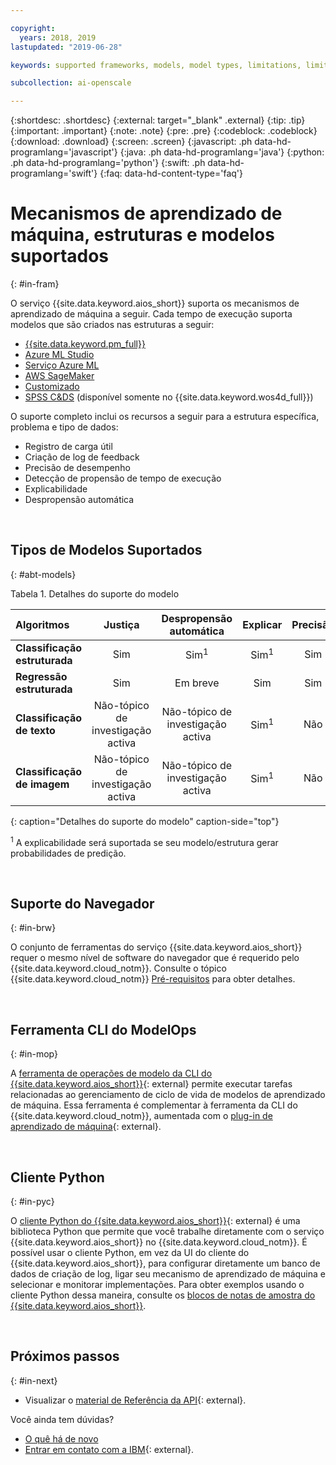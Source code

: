 ```yaml
---

copyright:
  years: 2018, 2019
lastupdated: "2019-06-28"

keywords: supported frameworks, models, model types, limitations, limits

subcollection: ai-openscale

---
```


{:shortdesc: .shortdesc}
{:external: target="_blank" .external}
{:tip: .tip}
{:important: .important}
{:note: .note}
{:pre: .pre}
{:codeblock: .codeblock}
{:download: .download}
{:screen: .screen}
{:javascript: .ph data-hd-programlang='javascript'}
{:java: .ph data-hd-programlang='java'}
{:python: .ph data-hd-programlang='python'}
{:swift: .ph data-hd-programlang='swift'}
{:faq: data-hd-content-type='faq'}

# Mecanismos de aprendizado de máquina, estruturas e modelos suportados
{: #in-fram}

O serviço {{site.data.keyword.aios_short}} suporta os mecanismos de aprendizado de máquina a seguir. Cada tempo de execução suporta modelos que são criados nas estruturas a seguir:

- [{{site.data.keyword.pm_full}}](/docs/services/ai-openscale?topic=ai-openscale-frmwrks-wml#frmwrks-wml) 
- [Azure ML Studio](/docs/services/ai-openscale?topic=ai-openscale-frmwrks-azure#frmwrks-azure)
- [Serviço Azure ML](/docs/services/ai-openscale?topic=ai-openscale-frmwrks-azureservice#frmwrks-azureservice)
- [AWS SageMaker](/docs/services/ai-openscale?topic=ai-openscale-frmwrks-aws-sage#frmwrks-aws-sage)
- [Customizado](/docs/services/ai-openscale?topic=ai-openscale-frmwrks-custom#frmwrks-custom)
- [SPSS C&DS](/docs/services/ai-openscale?topic=ai-openscale-frmwrks-spss#frmwrks-spss) (disponível somente no {{site.data.keyword.wos4d_full}})


O suporte completo inclui os recursos a seguir para a estrutura específica, problema e tipo de dados:

- Registro de carga útil	
- Criação de log de feedback	
- Precisão de desempenho	
- Detecção de propensão de tempo de execução	
- Explicabilidade	
- Despropensão automática

<p>&nbsp;</p>


## Tipos de Modelos Suportados
{: #abt-models}

Tabela 1. Detalhes do suporte do modelo

| Algoritmos | **Justiça** | **Despropensão automática** | **Explicar** | **Precisão** |
|:---|:---:|:---:|:---:|:---:|
| **Classificação estruturada** | Sim | Sim<sup>1</sup> | Sim<sup>1</sup> | Sim |
| **Regressão estruturada**     | Sim | Em breve | Sim | Sim |
| **Classificação de texto**       | Não-tópico de investigação activa | Não-tópico de investigação activa | Sim<sup>1</sup> | Não |
| **Classificação de imagem**      | Não-tópico de investigação activa | Não-tópico de investigação activa | Sim<sup>1</sup> | Não ||
{: caption="Detalhes do suporte do modelo" caption-side="top"}

<sup>1</sup> A explicabilidade será suportada se seu modelo/estrutura gerar probabilidades de predição.

<p>&nbsp;</p>

## Suporte do Navegador
{: #in-brw}

O conjunto de ferramentas do serviço {{site.data.keyword.aios_short}} requer o mesmo nível de software do navegador que é requerido pelo {{site.data.keyword.cloud_notm}}. Consulte o tópico {{site.data.keyword.cloud_notm}} [Pré-requisitos](/docs/overview?topic=overview-prereqs-platform#browsers-platform) para obter detalhes.

<p>&nbsp;</p>

## Ferramenta CLI do ModelOps
{: #in-mop}

A [ferramenta de operações de modelo da CLI do {{site.data.keyword.aios_short}}](https://github.com/IBM-Watson/aiopenscale-modelops-cli){: external} permite executar tarefas relacionadas ao gerenciamento de ciclo de vida de modelos de aprendizado de máquina. Essa ferramenta é complementar à ferramenta da CLI do {{site.data.keyword.cloud_notm}}, aumentada com o [plug-in de aprendizado de máquina](https://www.ibm.com/support/knowledgecenter/DSXDOC/analyze-data/ml_dlaas_environment.html){: external}.

<p>&nbsp;</p>

## Cliente Python
{: #in-pyc}

O [cliente Python do {{site.data.keyword.aios_short}}](http://ai-openscale-python-client.mybluemix.net/){: external} é uma biblioteca Python que permite que você trabalhe diretamente com o serviço {{site.data.keyword.aios_short}} no {{site.data.keyword.cloud_notm}}. É possível usar o cliente Python, em vez da UI do cliente do {{site.data.keyword.aios_short}}, para configurar diretamente um banco de dados de criação de log, ligar seu mecanismo de aprendizado de máquina e selecionar e monitorar implementações. Para obter exemplos usando o cliente Python dessa maneira, consulte os [blocos de notas de amostra do {{site.data.keyword.aios_short}}](https://github.com/pmservice/ai-openscale-tutorials/tree/master/notebooks).

<p>&nbsp;</p>

## Próximos passos
{: #in-next}

- Visualizar o [material de Referência da API](https://{DomainName}/apidocs/ai-openscale){: external}.

Você ainda tem dúvidas? 

- [O quê há de novo](/docs/services/ai-openscale?topic=ai-openscale-rn-relnotes)
- [Entrar em contato com a IBM](https://www.ibm.com/account/reg/us-en/signup?formid=MAIL-watson){: external}.
